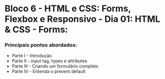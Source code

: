 # Bloco 6 - HTML e CSS: Forms, Flexbox e Responsivo - Dia 01: HTML & CSS - Forms:
### Principais pontos abordados:

* Parte I - Introdução
* Parte II - input tag, types e attributes
* Parte III - Criando um formulário completo
* Parte IV - Entenda o prevent default
